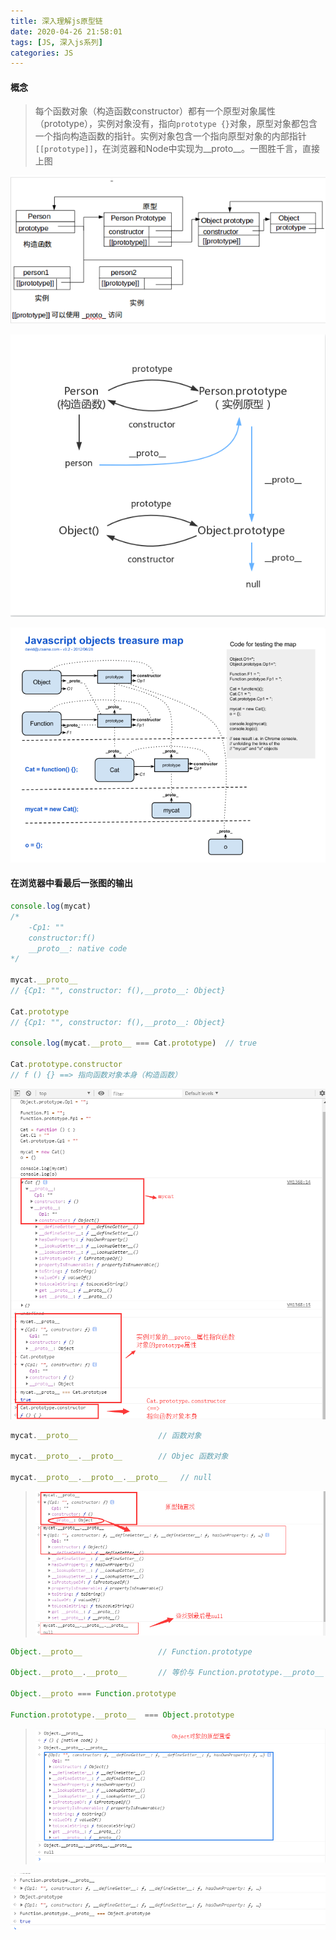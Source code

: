 ```yaml
---
title: 深入理解js原型链
date: 2020-04-26 21:58:01
tags: [JS, 深入js系列]
categories: JS
---
```


#### 概念
> 每个函数对象（构造函数constructor）都有一个原型对象属性（prototype），实例对象没有，指向`prototype {}`对象，原型对象都包含一个指向构造函数的指针。实例对象包含一个指向原型对象的内部指针`[[prototype]]`，在浏览器和Node中实现为__proto__。一图胜千言，直接上图

<!--more-->

![原型链1](https://raw.githubusercontent.com/QiqiM/yato-GitNote/master/20200214105542-image.png)

![原型链2](https://raw.githubusercontent.com/QiqiM/yato-GitNote/master/20200428104203-image.png)

![原型链3--经典宝藏](https://raw.githubusercontent.com/QiqiM/yato-GitNote/master/20200309115309-image.png)

#### 在浏览器中看最后一张图的输出

```js
console.log(mycat)
/*
	-Cp1: ""
	constructor:f()
	__proto__: native code
*/

mycat.__proto__
// {Cp1: "", constructor: f(),__proto__: Object}

Cat.prototype
// {Cp1: "", constructor: f(),__proto__: Object}

console.log(mycat.__proto__ === Cat.prototype)  // true

Cat.prototype.constructor
// f () {} ==> 指向函数对象本身（构造函数）
```
![__proto__和prototype关系](https://raw.githubusercontent.com/QiqiM/yato-GitNote/master/20200428112245-image.png)

```js
mycat.__proto__                  // 函数对象

mycat.__proto__.__proto__        // Objec 函数对象

mycat.__proto__.__proto__.__proto__   // null
```


> ![__proto__和prototype关系](https://raw.githubusercontent.com/QiqiM/yato-GitNote/master/20200428113148-image.png)

```js
Object.__proto__                 // Function.prototype 

Object.__proto__.__proto__       // 等价与 Function.prototype.__proto__ 

Object.__proto === Function.prototype 

Function.prototype.__proto__  === Object.prototype
```
> ![Object原型查看](https://raw.githubusercontent.com/QiqiM/yato-GitNote/master/20200428114152-image.png)

![Object原型查看](https://raw.githubusercontent.com/QiqiM/yato-GitNote/master/20200428114655-image.png)

